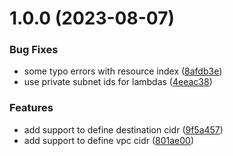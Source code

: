 # 1.0.0 (2023-08-07)


### Bug Fixes

* some typo errors with resource index ([8afdb3e](https://github.com/ticketplushq/arc-plugin-static-ip/commit/8afdb3e5e2648b9c99ae502ea9ca4697df45c717))
* use private subnet ids for lambdas ([4eeac38](https://github.com/ticketplushq/arc-plugin-static-ip/commit/4eeac38116d74634bd8dc26c460bb077e940998c))


### Features

* add support to define destination cidr ([9f5a457](https://github.com/ticketplushq/arc-plugin-static-ip/commit/9f5a45741d404a24fd2d60e36a347e66f3bcd380))
* add support to define vpc cidr ([801ae00](https://github.com/ticketplushq/arc-plugin-static-ip/commit/801ae00a78e3aac775094609ce60971d97b9f1af))



